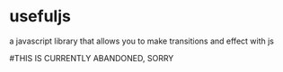 # usefuljs
a javascript library that allows you to make transitions and effect with js

#THIS IS CURRENTLY ABANDONED, SORRY
